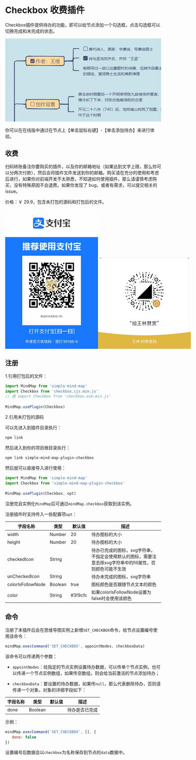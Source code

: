 # Checkbox 收费插件

Checkbox插件提供待办的功能，即可以给节点添加一个勾选框，点击勾选框可以切换完成和未完成的状态。

<img src="../assets/img/待办.png" style="width: 800px" />

你可以在在线版中通过在节点上【单击鼠标右键】-【单击添加待办】来进行体验。

## 收费

扫码转账备注你要购买的插件，以及你的邮箱地址（如果达到文字上限，那么你可以分两次付款），然后会将插件文件发送到你的邮箱。购买请在充分的使用和考虑后进行，如果你对前端开发不太熟悉，不知道如何使用插件，那么请谨慎考虑购买，没有特殊原因不会退费。如果你发现了 bug，或者有需求，可以提交相关的 issue。

价格：￥ 29.9，包含未打包的源码和打包后的文件。

<p style="display:flex;align-items: flex-end;">

<img src="../assets/img/alipay.jpg" style="width: 300px" />
<img src="../assets/img/wechat.jpg" style="width: 300px" />

</p>

## 注册

1.引用打包后的文件：

```js
import MindMap from 'simple-mind-map'
import Checkbox from 'checkbox.cjs.min.js'
// 或 import Checkbox from 'checkbox.esm.min.js'

MindMap.usePlugin(Checkbox)
```

2.引用未打包的源码

可以先进入到插件目录执行：

```bash
npm link
```

然后进入到你的项目根目录执行：

```bash
npm link simple-mind-map-plugin-checkbox
```

然后就可以直接导入进行使用：

```js
import MindMap from 'simple-mind-map'
import Checkbox from 'simple-mind-map-plugin-checkbox'

MindMap.usePlugin(Checkbox, opt)
```

注册完且实例化`MindMap`后可通过`mindMap.checkbox`获取到该实例。

注册插件时支持传入一些配置项`opt`：

| 字段名称 | 类型  | 默认值 | 描述 |
| ------- | ----- | ----- | ---- |
| width | Number | 20 | 待办图标的大小 |
| height | Number | 20 | 待办图标的大小 |
| checkedIcon | String |  | 待办已完成的图标，svg字符串，不指定会使用默认的图标，需要注意去除svg字符串中的fill属性，否则颜色可能不生效 |
| unCheckedIcon | String |  | 待办未完成的图标，svg字符串 |
| colorIsFollowNode | Boolean | true | 图标颜色是否跟随节点文本的颜色 |
| color | String | #3f9cfc | 如果colorIsFollowNode设置为false时会使用该颜色 |

## 命令

注册了本插件后会在思维导图实例上新增`SET_CHECKBOX`命令，给节点设置编号使用该命令：

```js
mindMap.execCommand('SET_CHECKBOX', appointNodes, checkboxData)
```

该命令可以传递两个参数：

- `appointNodes`：给指定的节点实例设置待办数据，可以传单个节点实例，也可以传递一个节点实例数组，如果传空数组，则会给当前激活的节点添加待办；

- `checkboxData`：要设置的待办数据，如果传`null`，那么代表删除待办，否则请传递一个对象，对象的详细字段如下：

| 字段名称 | 类型  | 默认值 | 描述 |
| ------- | ----- | ----- | ---- |
| done | Boolean |  | 待办是否已完成 |

示例：

```js
mindMap.execCommand('SET_CHECKBOX', [], {
   done: false
})
```

设置编号后数据会以`checkbox`为名称保存到节点的`data`数据中。